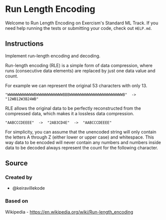 # Run Length Encoding

Welcome to Run Length Encoding on Exercism's Standard ML Track.
If you need help running the tests or submitting your code, check out `HELP.md`.

## Instructions

Implement run-length encoding and decoding.

Run-length encoding (RLE) is a simple form of data compression, where runs (consecutive data elements) are replaced by just one data value and count.

For example we can represent the original 53 characters with only 13.

```text
"WWWWWWWWWWWWBWWWWWWWWWWWWBBBWWWWWWWWWWWWWWWWWWWWWWWWB"  ->  "12WB12W3B24WB"
```

RLE allows the original data to be perfectly reconstructed from the compressed data, which makes it a lossless data compression.

```text
"AABCCCDEEEE"  ->  "2AB3CD4E"  ->  "AABCCCDEEEE"
```

For simplicity, you can assume that the unencoded string will only contain the letters A through Z (either lower or upper case) and whitespace.
This way data to be encoded will never contain any numbers and numbers inside data to be decoded always represent the count for the following character.

## Source

### Created by

- @keiravillekode

### Based on

Wikipedia - https://en.wikipedia.org/wiki/Run-length_encoding